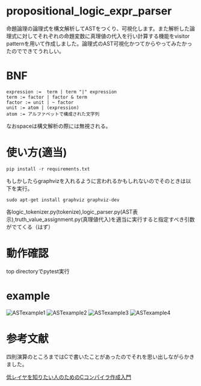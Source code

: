 # propositional_logic_expr_parser
命題論理の論理式を構文解析してASTをつくり、可視化します。また解析した論理式に対してそれぞれの命題変数に真理値の代入を行い計算する機能をvisitor patternを用いて作成しました。論理式のAST可視化かつてからやってみたかったのでできてうれしい。

# BNF

```
expression :=  term | term "|" expression
term := factor | factor & term
factor := unit | ~ factor
unit := atom | (expression)
atom := アルファベットで構成された文字列
```

なおspaceは構文解析の際には無視される。

# 使い方(適当)

```
pip install -r requirements.txt
```

もしかしたらgraphvizを入れるように言われるかもしれないのでそのときは以下を実行。

```
sudo apt-get install graphviz graphviz-dev
```


各logic_tokenizer.py(tokenize),logic_parser.py(AST表示),truth_value_assignment.py(真理値代入)を適当に実行すると指定すべき引数がでてくる（はず）

# 動作確認

top directoryでpytest実行

# example

![ASTexample1](https://user-images.githubusercontent.com/46624038/218297175-9b00232d-b2f8-4534-8980-443f530ab657.png)
![ASTexample2](https://user-images.githubusercontent.com/46624038/218297181-466dc30c-576f-4ac3-b300-8fb80a2abd00.png)
![ASTexample3](https://user-images.githubusercontent.com/46624038/218297183-e12fcc5d-14d6-470d-9be2-1b7fe8c5abe5.png)
![ASTexample4](https://user-images.githubusercontent.com/46624038/218297187-c7427ce3-fbe1-41f1-b0a5-4ec5b15a5a45.png)

# 参考文献

四則演算のところまではCで書いたことがあったのでそれを思い出しながらかきました。

[低レイヤを知りたい人のためのCコンパイラ作成入門](https://www.sigbus.info/compilerbook)
